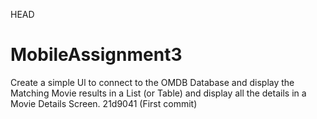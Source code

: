 HEAD
# MobileAssignment3
Create a simple Ul to connect to the OMDB Database and display the Matching Movie results in a List (or Table) and display all the details in a Movie Details Screen. 
21d9041 (First commit)
